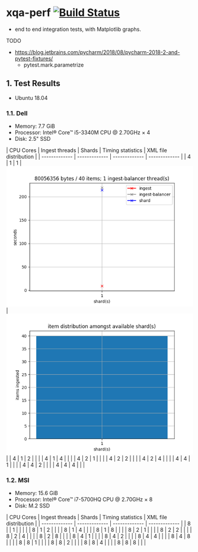 # xqa-perf [![Build Status](https://travis-ci.org/jameshnsears/xqa-perf.svg?branch=master)](https://travis-ci.org/jameshnsears/xqa-perf) 
* end to end integration tests, with Matplotlib graphs.

TODO 
- https://blog.jetbrains.com/pycharm/2018/08/pycharm-2018-2-and-pytest-fixtures/
    - pytest.mark.parametrize

## 1. Test Results
* Ubuntu 18.04
### 1.1. Dell
* Memory: 7.7 GiB
* Processor: Intel® Core™ i5-3340M CPU @ 2.70GHz × 4
* Disk: 2.5" SSD

| CPU Cores | Ingest threads | Shards | Timing statistics | XML file distribution |
| ------------- | ------------- | ------------- | ------------- |
| 4 | 1 | 1 | ![4-1_1-timing_stats](graphs/4-1_1-timing_stats.png) | ![4-1_1-file_distribution](graphs/4-1_1-file_distribution.png) |
| 4 | 1 | 2 | | |
| 4 | 1 | 4 | | |
| 4 | 2 | 1 | | |
| 4 | 2 | 2 | | |
| 4 | 2 | 4 | | |
| 4 | 4 | 1 | | |
| 4 | 4 | 2 | | |
| 4 | 4 | 4 | | |

### 1.2. MSI
* Memory: 15.6 GiB
* Processor: Intel® Core™ i7-5700HQ CPU @ 2.70GHz × 8 
* Disk: M.2 SSD

| CPU Cores | Ingest threads | Shards | Timing statistics | XML file distribution |
| ------------- | ------------- | ------------- | ------------- |
| 8 | | 1 | | | |
| 8 | 1 | 2 | | |
| 8 | 1 | 4 | | |
| 8 | 1 | 8 | | |
| 8 | 2 | 1 | | |
| 8 | 2 | 2 | | |
| 8 | 2 | 4 | | |
| 8 | 2 | 8 | | |
| 8 | 4 | 1 | | |
| 8 | 4 | 2 | | |
| 8 | 4 | 4 | | |
| 8 | 4 | 8 | | |
| 8 | 8 | 1 | | |
| 8 | 8 | 2 | | |
| 8 | 8 | 4 | | |
| 8 | 8 | 8 | | |
